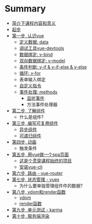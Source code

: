 # Summary

* [简介下课程内容和意义](README.md)
* [起步](yin-ru-vue.md)
* [第一步, 认识vue](di-yi-6b652c-xi-guan-vue.md)
  * [定义数据: data](ding-yi-shu-636e3a-data.md)
  * [调试工具vue-devtools](diao-shi-gong-ju-vue-devtools.md)
  * [数据绑定: v-bind](v-bind.md)
  * [双向数据绑定: v-model](chu-li-yong-hu-shu-51653a-v-model.md)
  * [条件判断: v-if & v-if-else & v-else](tiao-jian-yu-xun-huan.md)
  * [循环: v-for](xun-huan.md)
  * 表单输入绑定
  * [自定义指令](zi-ding-yi-zhi-ling.md)
  * [事件处理: methods](shi-jian-chu-li.md)
    * [监听事件](shi-jian-chu-li/jian-ting-shi-jian.md)
    * 方法事件处理器
* [第二步, 了解组件](di-er-6b652c-bian-xie-zu-jian.md)
  * 什么是组件?
* [第三步, 编写可复用组件](di-san-6b652c-bian-xie-ke-fu-yong-zu-jian.md)
  * [异步组件](di-san-6b652c-bian-xie-ke-fu-yong-zu-jian/yi-bu-zu-jian.md)
  * [可递归组件](di-san-6b652c-bian-xie-ke-fu-yong-zu-jian/ke-di-gui-zu-jian.md)
* [第四步, 动画](di-wu-6b652c-dong-hua.md)
  * 触发条件
* [第五步, 用vue做一个spa页面](zuo-yi-ge-spa-ye-mian.md)
  * [这是个贯穿课程始终的项目](zhe-shi-ge-guan-chuan-shi-zhong-de-spa-xiang-mu.md)
  * [安装vue-cli](an-zhuang-vue-cli.md)
* [第六步, 路由 - vue-router](lu-you.md)
* [第七步, 状态管理 - vuex](di-liu-6b652c-zhuang-tai-guan-li.md)
  * 为什么要单独管理组件件的数据?
* [第八步, vdom和render函数](di-jiu-6b652c-dan-yuan-ce-shi.md)
  * [vdom](di-jiu-6b652c-dan-yuan-ce-shi/vdom.md)
  * [render函数](di-jiu-6b652c-dan-yuan-ce-shi/renderhan-shu.md)
* [第九步, 单元测试 - karma](di-ba-6b652c-dan-yuan-ce-shi-karma.md)
* [第十步, 服务端渲染](fu-wu-duan-xuan-ran.md)

